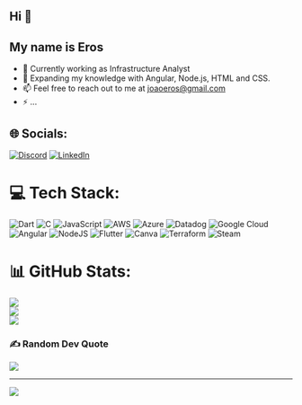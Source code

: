 ## Hi 👋<br/>
## My name is Eros


- 🔭 Currently working as Infrastructure Analyst<br/>
- 🌱 Expanding my knowledge with Angular, Node.js, HTML and CSS.<br/>
- 📫 Feel free to reach out to me at joaoeros@gmail.com<br/>
- ⚡ ...<br/>



## 🌐 Socials:
[![Discord](https://img.shields.io/badge/Discord-%237289DA.svg?logo=discord&logoColor=white)](https://discord.gg/joaoerros) [![LinkedIn](https://img.shields.io/badge/LinkedIn-%230077B5.svg?logo=linkedin&logoColor=white)](https://linkedin.com/in/eros-freire/) 

# 💻 Tech Stack:
![Dart](https://img.shields.io/badge/dart-%230175C2.svg?style=for-the-badge&logo=dart&logoColor=white) ![C](https://img.shields.io/badge/c-%2300599C.svg?style=for-the-badge&logo=c&logoColor=white) ![JavaScript](https://img.shields.io/badge/javascript-%23323330.svg?style=for-the-badge&logo=javascript&logoColor=%23F7DF1E) ![AWS](https://img.shields.io/badge/AWS-%23FF9900.svg?style=for-the-badge&logo=amazon-aws&logoColor=white) ![Azure](https://img.shields.io/badge/azure-%230072C6.svg?style=for-the-badge&logo=microsoftazure&logoColor=white) ![Datadog](https://img.shields.io/badge/datadog-%23632CA6.svg?style=for-the-badge&logo=datadog&logoColor=white) ![Google Cloud](https://img.shields.io/badge/GoogleCloud-%234285F4.svg?style=for-the-badge&logo=google-cloud&logoColor=white) ![Angular](https://img.shields.io/badge/angular-%23DD0031.svg?style=for-the-badge&logo=angular&logoColor=white) ![NodeJS](https://img.shields.io/badge/node.js-6DA55F?style=for-the-badge&logo=node.js&logoColor=white) ![Flutter](https://img.shields.io/badge/Flutter-%2302569B.svg?style=for-the-badge&logo=Flutter&logoColor=white) ![Canva](https://img.shields.io/badge/Canva-%2300C4CC.svg?style=for-the-badge&logo=Canva&logoColor=white) ![Terraform](https://img.shields.io/badge/terraform-%235835CC.svg?style=for-the-badge&logo=terraform&logoColor=white) ![Steam](https://img.shields.io/badge/steam-%23000000.svg?style=for-the-badge&logo=steam&logoColor=white)
# 📊 GitHub Stats:
![](https://github-readme-stats.vercel.app/api?username=Soredesu&theme=merko&hide_border=false&include_all_commits=false&count_private=false)<br/>
![](https://nirzak-streak-stats.vercel.app/?user=Soredesu&theme=merko&hide_border=false)<br/>
![](https://github-readme-stats.vercel.app/api/top-langs/?username=Soredesu&theme=merko&hide_border=false&include_all_commits=false&count_private=false&layout=compact)

### ✍️ Random Dev Quote
![](https://quotes-github-readme.vercel.app/api?type=horizontal&theme=radical)

---
[![](https://visitcount.itsvg.in/api?id=Soredesu&icon=0&color=0)](https://visitcount.itsvg.in)

<!-- Proudly created with GPRM ( https://gprm.itsvg.in ) -->
